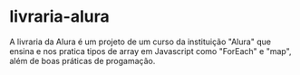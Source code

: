 # livraria-alura

A livraria da Alura é um projeto de um curso da instituição "Alura" que ensina e nos pratica tipos de array em Javascript como "ForEach" e "map", além de boas práticas de progamação.
